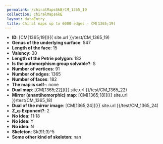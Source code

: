 ```yaml
--- 
 permalink: /chiralMaps6kE/CM_1365_19 
 collection: chiralMaps6kE
 layout: dataEntry
 title: Chiral maps up to 6000 edges - CM[1365;19]
---
```


- **ID**: [CM[1365;19]]({{ site.url }}/test/CM_1365_19)
- **Genus of the underlying surface**: 547
- **Length of the face**: 15
- **Valency**: 30
- **Length of the Petrie polygon**: 182
- **Is the automorphism group solvable?**: S
- **Number of vertices**: 91
- **Number of edges**: 1365
- **Number of faces**: 182
- **The map is self-**: none
- **Dual map**: [CM[1365;22]]({{ site.url }}/test/CM_1365_22)
- **Mirror (enantihomorphic) map**: [CM[1365;18]]({{ site.url }}/test/CM_1365_18)
- **Dual of the mirror image**: [CM[1365;24]]({{ site.url }}/test/CM_1365_24)
- **Z_q-Exponent?**: 2
- **No idea**:  11:18
- **No idea**: Y
- **No idea**: N
- **Skeleton**: Sk(91;3)^5
- **Some other kind of skeleton**: nan

